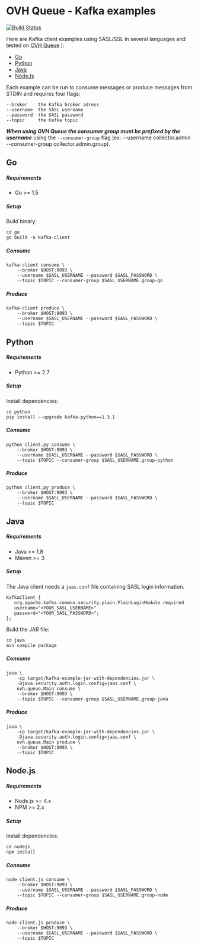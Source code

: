 # OVH Queue - Kafka examples

[![Build Status](https://travis-ci.org/runabove/queue-examples.svg?branch=master)](https://travis-ci.org/runabove/queue-examples)

Here are Kafka client examples using SASL/SSL in several languages and tested on [OVH Queue](https://www.runabove.com/dbaas-queue.xml) ):

* [Go](go)
* [Python](python)
* [Java](java)
* [NodeJs](nodejs)

Each example can be run to consume messages or produce messages from STDIN
and requires four flags:

    --broker    the Kafka broker adress
    --username  the SASL username
    --password  the SASL password
    --topic     the Kafka topic

***When using OVH Queue the consumer group must be prefixed by the username*** using the
`--consumer-group` flag (ex: --username collector.admin --consumer-group collector.admin.group).

## Go

##### Requirements

* Go >= 1.5

##### Setup

Build binary:

```
cd go
go build -o kafka-client
```

##### Consume

```
kafka-client consume \
    --broker $HOST:9093 \
    --username $SASL_USERNAME --password $SASL_PASSWORD \
    --topic $TOPIC --consumer-group $SASL_USERNAME.group-go
```

##### Produce

```
kafka-client produce \
    --broker $HOST:9093 \
    --username $SASL_USERNAME --password $SASL_PASSWORD \
    --topic $TOPIC
```

## Python

##### Requirements

* Python >= 2.7

##### Setup

Install dependencies:

```
cd python
pip install --upgrade kafka-python==1.3.1
```

##### Consume

```
python client.py consume \
    --broker $HOST:9093 \
    --username $SASL_USERNAME --password $SASL_PASSWORD \
    --topic $TOPIC --consumer-group $SASL_USERNAME.group-python
```

##### Produce

```
python client.py produce \
    --broker $HOST:9093 \
    --username $SASL_USERNAME --password $SASL_PASSWORD \
    --topic $TOPIC
```

## Java

##### Requirements

* Java >= 1.8
* Maven >= 3

##### Setup

The Java client needs a `jaas.conf` file containing SASL login information.

```
KafkaClient {
   org.apache.kafka.common.security.plain.PlainLoginModule required
   username="<YOUR_SASL_USERNAME>"
   password="<YOUR_SASL_PASSWORD>";
};
```

Build the JAR file:

```
cd java
mvn compile package
```

##### Consume

```
java \
	-cp target/kafka-example-jar-with-dependencies.jar \
	-Djava.security.auth.login.config=jaas.conf \
	ovh.queue.Main consume \
	--broker $HOST:9093 \
	--topic $TOPIC --consumer-group $SASL_USERNAME.group-java
```

##### Produce

```
java \
    -cp target/kafka-example-jar-with-dependencies.jar \
    -Djava.security.auth.login.config=jaas.conf \
    ovh.queue.Main produce \
    --broker $HOST:9093 \
    --topic $TOPIC
```

## Node.js

##### Requirements

* Node.js >= 4.x
* NPM >= 2.x

##### Setup

Install dependencies:

```
cd nodejs
npm install
```

##### Consume

```
node client.js consume \
    --broker $HOST:9093 \
    --username $SASL_USERNAME --password $SASL_PASSWORD \
    --topic $TOPIC --consumer-group $SASL_USERNAME.group-node
```

##### Produce

```
node client.js produce \
    --broker $HOST:9093 \
    --username $SASL_USERNAME --password $SASL_PASSWORD \
    --topic $TOPIC
```
